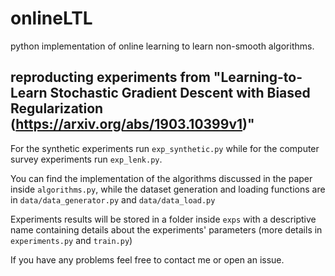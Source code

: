 # onlineLTL
python implementation of online learning to learn non-smooth algorithms.

## reproducting experiments from "Learning-to-Learn Stochastic Gradient Descent with Biased Regularization (https://arxiv.org/abs/1903.10399v1)"

For the synthetic experiments run `exp_synthetic.py` while for the computer survey experiments run `exp_lenk.py`.

You can find the implementation of the algorithms discussed in the paper inside `algorithms.py`, while the dataset generation
and loading functions are in `data/data_generator.py` and `data/data_load.py`

Experiments results will be stored in a folder inside `exps` with a descriptive name containing details about the
experiments' parameters (more details in `experiments.py` and `train.py`)

If you have any problems feel free to contact me or open an issue.


